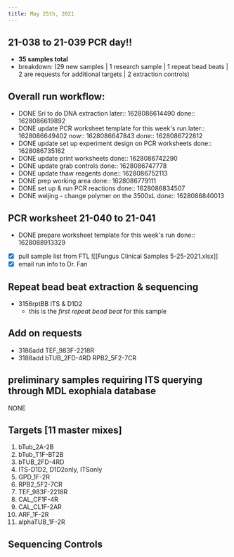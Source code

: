 ```yaml
---
title: May 25th, 2021
---
```


## 21-038 to 21-039 PCR day!!
- **35 samples total**
- breakdown: (29 new samples | 1 research sample | 1 repeat bead beats | 2 are requests for additional targets | 2 extraction controls)
## Overall run workflow:
- DONE Sri to do DNA extraction
  later:: 1628086614490
  done:: 1628086619892
- DONE update PCR worksheet template for this week's run
  later:: 1628086649402
  now:: 1628086647843
  done:: 1628086722812
- DONE update set up experiment design on PCR worksheets
  done:: 1628086735162
- DONE update print worksheets
  done:: 1628086742290
- DONE update grab controls
  done:: 1628086747778
- DONE update  thaw reagents
  done:: 1628086752113
- DONE prep working area
  done:: 1628086779111
- DONE set up & run PCR reactions
  done:: 1628086834507
- DONE weijing - change polymer on the 3500xL
  done:: 1628086840013
## PCR worksheet 21-040 to 21-041
- DONE prepare worksheet template for this week's run
  done:: 1628088913329
- [x] pull sample list from FTL ![[Fungus Clinical Samples 5-25-2021.xlsx]]
- [x] email run info to Dr. Fan
## Repeat bead beat extraction & sequencing
- 3156rptBB ITS & D1D2
	- this is the *first repeat bead beat* for this sample
## Add on requests
- 3186add TEF_983F-2218R
- 3188add bTUB_2FD-4RD	RPB2_5F2-7CR
## preliminary samples requiring ITS querying through MDL exophiala database
NONE
## Targets [11 master mixes]
1. bTub_2A-2B 
2. bTub_T1F-BT2B
3. bTUB_2FD-4RD
4. ITS-D1D2, D1D2only, ITSonly
5. GPD_1F-2R
6. RPB2_5F2-7CR
7. TEF_983F-2218R
8. CAL_CF1F-4R
9. CAL_CL1F-2AR
10. ARF_1F-2R
11. alphaTUB_1F-2R
## Sequencing Controls